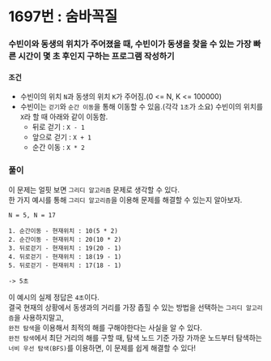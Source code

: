 # 1697번 : 숨바꼭질
### 수빈이와 동생의 위치가 주어졌을 때, 수빈이가 동생을 찾을 수 있는 가장 빠른 시간이 몇 초 후인지 구하는 프로그램 작성하기
#### 조건
- 수빈이의 위치 ```N```과 동생의 위치 ```K```가 주어짐.(0 <= N, K <= 100000)
- 수빈이는 ```걷기```와 ```순간 이동```을 통해 이동할 수 있음.(각각 ```1초```가 소요) 수빈이의 위치를 ```X```라 할 때 아래와 같이 이동함.
  - 뒤로 걷기 : ```X - 1```
  - 앞으로 걷기 : ```X + 1```
  - 순간 이동 : ```X * 2```
### 풀이  
이 문제는 얼핏 보면 ```그리디 알고리즘``` 문제로 생각할 수 있다.  
한 가지 예시를 통해 ```그리디 알고리즘```을 이용해 문제를 해결할 수 있는지 알아보자.  
```
N = 5, N = 17

1. 순간이동 - 현재위치 : 10(5 * 2)
2. 순간이동 - 현재위치 : 20(10 * 2)
3. 뒤로걷기 - 현재위치 : 19(20 - 1)
4. 뒤로걷기 - 현재위치 : 18(19 - 1)
5. 뒤로걷기 - 현재위치 : 17(18 - 1)

-> 5초
```
이 예시의 실제 정답은 ```4초```이다.  
결국 현재의 상황에서 동생과의 거리를 가장 좁힐 수 있는 방법을 선택하는 ```그리디 알고리즘```을 사용하지말고,  
```완전 탐색```을 이용해서 최적의 해를 구해야한다는 사실을 알 수 있다.  
```완전 탐색```에서 최단 거리의 해를 구할 때, 탐색 노드 기준 가장 가까운 노드부터 탐색하는 ```너비 우선 탐색(BFS)```를 이용하면, 이 문제를 쉽게 해결할 수 있다!
